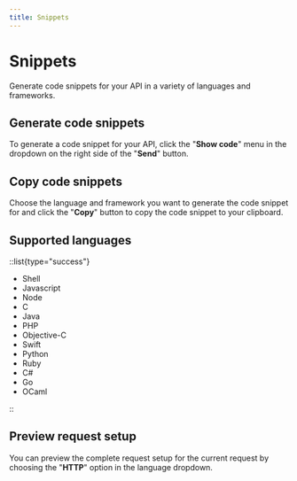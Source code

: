 ```yaml
---
title: Snippets
---
```


# Snippets

Generate code snippets for your API in a variety of languages and frameworks.

## Generate code snippets

To generate a code snippet for your API, click the "**Show code**" menu in the dropdown on the right side of the "**Send**" button.

## Copy code snippets

Choose the language and framework you want to generate the code snippet for and click the "**Copy**" button to copy the code snippet to your clipboard.

## Supported languages

::list{type="success"}

- Shell
- Javascript
- Node
- C
- Java
- PHP
- Objective-C
- Swift
- Python
- Ruby
- C#
- Go
- OCaml

::

## Preview request setup

You can preview the complete request setup for the current request by choosing the "**HTTP**" option in the language dropdown.
